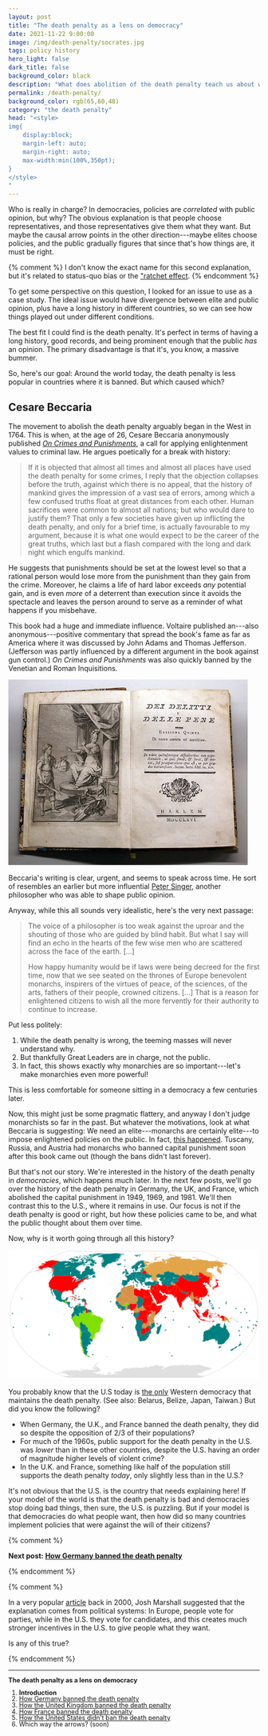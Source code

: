 ```yaml
---
layout: post
title: "The death penalty as a lens on democracy"
date: 2021-11-22 9:00:00
image: /img/death-penalty/socrates.jpg
tags: policy history
hero_light: false
dark_title: false
background_color: black
description: "What does abolition of the death penalty teach us about who is in change?"
permalink: /death-penalty/
background_color: rgb(65,60,48)
category: "the death penalty"
head: "<style>
img{
    display:block;
    margin-left: auto;
    margin-right: auto;
    max-width:min(100%,350pt);
}
</style>
"
---
```


Who is really in charge? In democracies, policies are *correlated* with public opinion, but why? The obvious explanation is that people choose representatives, and those representatives give them what they want. But maybe the causal arrow points in the other direction---maybe elites choose policies, and the public gradually figures that since that's how things are, it must be right.

{% comment %}
I don't know the exact name for this second explanation, but it's related to status-quo bias or the ["ratchet effect](https://www.economist.com/blighty/2013/04/08/the-lady-who-changed-the-world").
{% endcomment %}

To get some perspective on this question, I looked for an issue to use as a case study. The ideal issue would have divergence between elite and public opinion, plus have a long history in different countries, so we can see how things played out under different conditions.

The best fit I could find is the death penalty. It's perfect in terms of having a long history, good records, and being prominent enough that the public *has* an opinion. The primary disadvantage is that it's, you know, a massive bummer.

So, here's our goal: Around the world today, the death penalty is less popular in countries where it is banned. But which caused which?

## Cesare Beccaria

The movement to abolish the death penalty arguably began in the West in 1764. This is when, at the age of 26, Cesare Beccaria anonymously published [*On Crimes and Punishments*](https://www.gutenberg.org/files/58700/58700-h/58700-h.htm), a call for applying enlightenment values to criminal law. He argues poetically for a break with history:

> If it is objected that almost all times and almost all places have used the death penalty for some crimes, I reply that the objection collapses before the truth, against which there is no appeal, that the history of mankind gives the impression of a vast sea of errors, among which a few confused truths float at great distances from each other. Human sacrifices were common to almost all nations; but who would dare to justify them? That only a few societies have given up inflicting the death penalty, and only for a brief time, is actually favourable to my argument, because it is what one would expect to be the career of the great truths, which last but a flash compared with the long and dark night which engulfs mankind.

He suggests that punishments should be set at the lowest level so that a rational person would lose more from the punishment than they gain from the crime. Moreover, he claims a life of hard labor exceeds *any* potential gain, and is even *more* of a deterrent than execution since it avoids the spectacle and leaves the person around to serve as a reminder of what happens if you misbehave.

This book had a huge and immediate influence. Voltaire published an---also anonymous---positive commentary that spread the book's fame as far as America where it was discussed by John Adams and Thomas Jefferson. (Jefferson was partly influenced by a different argument in the book against gun control.) *On Crimes and Punishments* was also quickly banned by the Venetian and Roman Inquisitions.

<img src="/img/death-penalty/beccaria.jpg" alt="beccaria's book" loading="lazy">

Beccaria's writing is clear, urgent, and seems to speak across time. He sort of resembles an earlier but more influential [Peter Singer](https://en.wikipedia.org/wiki/Animal_Liberation_(book)), another philosopher who was able to shape public opinion.

Anyway, while this all sounds very idealistic, here's the very next passage:

> The voice of a philosopher is too weak against the uproar and the shouting of those who are guided by blind habit. But what I say will find an echo in the hearts of the few wise men who are scattered across the face of the earth. [...]
>
> How happy humanity would be if laws were being decreed for the first time, now that we see seated on the thrones of Europe benevolent monarchs, inspirers of the virtues of peace, of the sciences, of the arts, fathers of their people, crowned citizens. [...] That is a reason for enlightened citizens to wish all the more fervently for their authority to continue to increase.

Put less politely:

1. While the death penalty is wrong, the teeming masses will never understand why.
2. But thankfully Great Leaders are in charge, not the public.
3. In fact, this shows exactly why monarchies are so important---let's make monarchies even more powerful!

This is less comfortable for someone sitting in a democracy a few centuries later.

Now, this might just be some pragmatic flattery, and anyway I don't judge monarchists so far in the past. But whatever the motivations, look at what Beccaria is suggesting: We need an elite---monarchs are certainly elite---to impose enlightened policies on the public. In fact, [this happened](https://doi.org/10.2307/2276063). Tuscany, Russia, and Austria had monarchs who banned capital punishment soon after this book came out (though the bans didn't last forever).

But that's not our story. We're interested in the history of the death penalty in *democracies*, which happens much later. In the next few posts, we'll go over the history of the death penalty in Germany, the UK, and France, which abolished the capital punishment in 1949, 1969, and 1981. We'll then contrast this to the U.S., where it remains in use. Our focus is not if the death penalty is good or right, but how these policies came to be, and what the public thought about them over time.

Now, why is it worth going through all this history?

<img src="/img/death-penalty/abolition-map.svg" alt="death penalty abolition around the world" loading="lazy">

You probably know that the U.S today is [the only](https://en.wikipedia.org/wiki/Capital_punishment#/media/File:Capital_punishment_in_the_world.svg) Western democracy that maintains the death penalty. (See also: Belarus, Belize, Japan, Taiwan.) But did you know the following?
* When Germany, the U.K., and France banned the death penalty, they did so despite the opposition of 2/3 of their populations?
* For much of the 1960s, public support for the death penalty in the U.S. was *lower* than in these other countries, despite the U.S. having an order of magnitude higher levels of violent crime?
* In the U.K. and France, something like half of the population still supports the death penalty *today*, only slightly less than in the U.S.?

It's not obvious that the U.S. is the country that needs explaining here! If your model of the world is that the death penalty is bad and democracies stop doing bad things, then sure, the U.S. is puzzling. But if your model is that democracies do what people want, then how did so many countries implement policies that were against the will of their citizens?

{% comment %}

**Next post: [How Germany banned the death penalty](/death-penalty-germany)**

{% endcomment %}

{% comment %}

In a very popular [article]((https://web.archive.org/web/20000815085533/http://www.tnr.com/073100/marshall073100.html)) back in 2000, Josh Marshall suggested that the explanation comes from political systems: In Europe, people vote for parties, while in the U.S. they vote for candidates, and this creates much stronger incentives in the U.S. to give people what they want.

Is any of this true? 

{% endcomment %}

---

<div style="font-size:90%; line-height:100%" markdown="1">

**The death penalty as a lens on democracy**
1. **Introduction**
2. [How Germany banned the death penalty](/death-penalty-germany)
3. [How the United Kingdom banned the death penalty](/death-penalty-uk)
4. [How France banned the death penalty](/death-penalty-france)
5. [How the United States didn't ban the death penalty](/death-penalty-usa)
6. Which way the arrows? (soon)

</div>